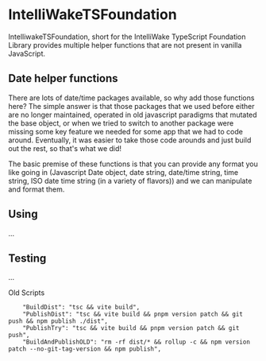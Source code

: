 # IntelliWakeTSFoundation
IntelliwakeTSFoundation, short for the IntelliWake TypeScript Foundation Library provides multiple helper functions that are not present in vanilla JavaScript.

## Date helper functions
There are lots of date/time packages available, so why add those functions here?  The simple answer is that those packages that we used before either are no longer maintained, operated in old javascript paradigms that mutated the base object, or when we tried to switch to another package were missing some key feature we needed for some app that we had to code around.  Eventually, it was easier to take those code arounds and just build out the rest, so that's what we did!

The basic premise of these functions is that you can provide any format you like going in (Javascript Date object, date string, date/time string, time string, ISO date time string (in a variety of flavors)) and we can manipulate and format them.

## Using
...
## Testing
...

Old Scripts

		"BuildDist": "tsc && vite build",
		"PublishDist": "tsc && vite build && pnpm version patch && git push && npm publish ./dist",
		"PublishTry": "tsc && vite build && pnpm version patch && git push",
		"BuildAndPublishOLD": "rm -rf dist/* && rollup -c && npm version patch --no-git-tag-version && npm publish",
